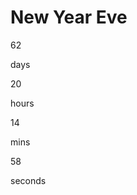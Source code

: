 <html lang="en"><head>
    <meta charset="UTF-8">
    <meta name="viewport" content="width=device-width, initial-scale=1.0">
</head>
<body>
    <h1>
        New Year Eve
    </h1>
     <div class="countdown-container">
         <div class="countdown-el days-c">
             <p class="big-text" id="days">62</p>
             <span>days</span>
         </div>
         <div class="countdown-el hours-c">
                <p class="big-text" id="hours">20</p>
                <span>hours</span>
         </div>
         <div class="countdown-el mins-c">
                <p class="big-text" id="mins">14</p>
                <span>mins</span>
         </div>
         <div class="countdown-el seconds-c">
                <p class="big-text" id="seconds">58</p>
                <span>seconds</span>
         </div>
     </div>
     

</body></html>
